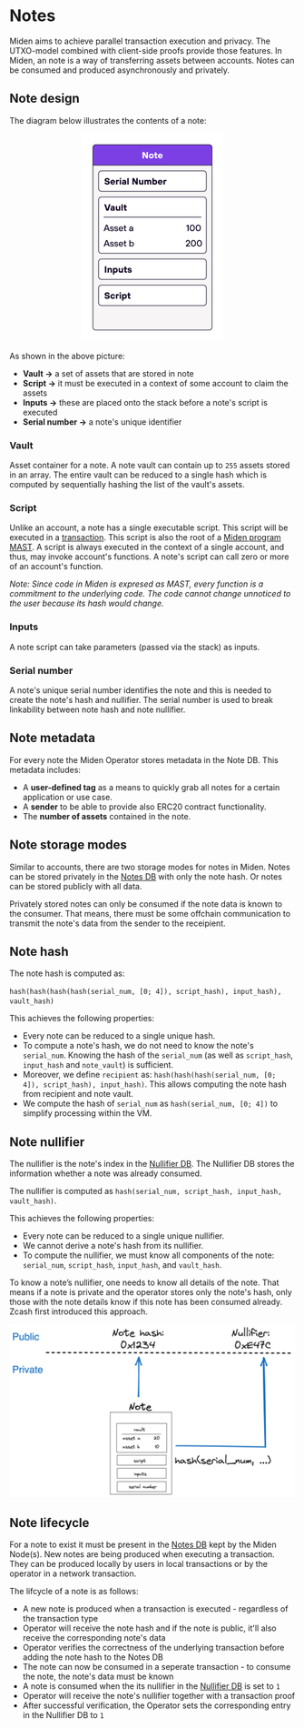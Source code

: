 # Notes
Miden aims to achieve parallel transaction execution and privacy. The UTXO-model combined with client-side proofs provide those features. In Miden, an note is a way of transferring assets between accounts. Notes can be consumed and produced asynchronously and privately. 

## Note design
The diagram below illustrates the contents of a note:

<p align="center">
    <img src="../diagrams/architecture/note/Note.png">
</p>

As shown in the above picture:
* **Vault &rarr;** a set of assets that are stored in note
* **Script &rarr;** it must be executed in a context of some account to claim the assets
* **Inputs &rarr;** these are placed onto the stack before a note's script is executed
* **Serial number &rarr;** a note's unique identifier

### Vault
Asset container for a note. A note vault can contain up to `255` assets stored in an array. The entire vault can be reduced to a single hash which is computed by sequentially hashing the list of the vault's assets.

### Script
Unlike an account, a note has a single executable script. This script will be executed in a [transaction](https://0xpolygonmiden.github.io/miden-base/architecture/transactions.html). This script is also the root of a [Miden program MAST](https://0xpolygonmiden.github.io/miden-vm/user_docs/assembly/main.html). A script is always executed in the context of a single account, and thus, may invoke account's functions. A note's script can call zero or more of an account's function.

*Note: Since code in Miden is expresed as MAST, every function is a commitment to the underlying code. The code cannot change unnoticed to the user because its hash would change.*

### Inputs
A note script can take parameters (passed via the stack) as inputs.

### Serial number
A note's unique serial number identifies the note and this is needed to create the note's hash and nullifier. The serial number is used to break linkability between note hash and note nullifier. 

## Note metadata
For every note the Miden Operator stores metadata in the Note DB. This metadata includes:

* A **user-defined tag** as a means to quickly grab all notes for a certain application or use case.
* A **sender** to be able to provide also ERC20 contract functionality. 
* The **number of assets** contained in the note.

## Note storage modes
Similar to accounts, there are two storage modes for notes in Miden. Notes can be stored privately in the [Notes DB](https://0xpolygonmiden.github.io/miden-base/architecture/state.html#notes-database) with only the note hash. Or notes can be stored publicly with all data.

Privately stored notes can only be consumed if the note data is known to the consumer. That means, there must be some offchain communication to transmit the note's data from the sender to the receipient. 

## Note hash
The note hash is computed as:

`hash(hash(hash(hash(serial_num, [0; 4]), script_hash), input_hash), vault_hash)`

This achieves the following properties:
- Every note can be reduced to a single unique hash.
- To compute a note's hash, we do not need to know the note's `serial_num`. Knowing the hash
    of the `serial_num` (as well as `script_hash`, `input_hash` and `note_vault`) is sufficient.
- Moreover, we define `recipient` as: `hash(hash(hash(serial_num, [0; 4]), script_hash), input_hash)`. This allows computing the note hash from recipient and note vault.
- We compute the hash of `serial_num` as `hash(serial_num, [0; 4])` to simplify processing within
the VM.

## Note nullifier
The nullifier is the note's index in the [Nullifier DB](https://0xpolygonmiden.github.io/miden-base/architecture/state.html#nullifier-database). The Nullifier DB stores the information whether a note was already consumed.

The nullifier is computed as `hash(serial_num, script_hash, input_hash, vault_hash)`.

This achieves the following properties:
- Every note can be reduced to a single unique nullifier.
- We cannot derive a note's hash from its nullifier.
- To compute the nullifier, we must know all components of the note: `serial_num`, `script_hash`, `input_hash`, and `vault_hash`.

To know a note’s nullifier, one needs to know all details of the note. That means if a note is private and the operator stores only the note's hash, only those with the note details know if this note has been consumed already. Zcash first introduced this approach. 

<p align="center">
    <img src="../diagrams/architecture/note/Nullifier.png">
</p>

## Note lifecycle
For a note to exist it must be present in the [Notes DB](https://0xpolygonmiden.github.io/miden-base/architecture/state.html#notes-database) kept by the Miden Node(s). New notes are being produced when executing a transaction. They can be produced locally by users in local transactions or by the operator in a network transaction.

The lifcycle of a note is as follows:
* A new note is produced when a transaction is executed - regardless of the transaction type
* Operator will receive the note hash and if the note is public, it'll also receive the corresponding note's data
* Operator verifies the correctness of the underlying transaction before adding the note hash to the Notes DB
* The note can now be consumed in a seperate transaction - to consume the note, the note's data must be known
* A note is consumed when the its nullifier in the [Nullifier DB](https://0xpolygonmiden.github.io/miden-base/architecture/state.html#nullifier-database) is set to `1`
* Operator will receive the note's nullifier together with a transaction proof 
* After successful verification, the Operator sets the corresponding entry in the Nullifier DB to `1`
